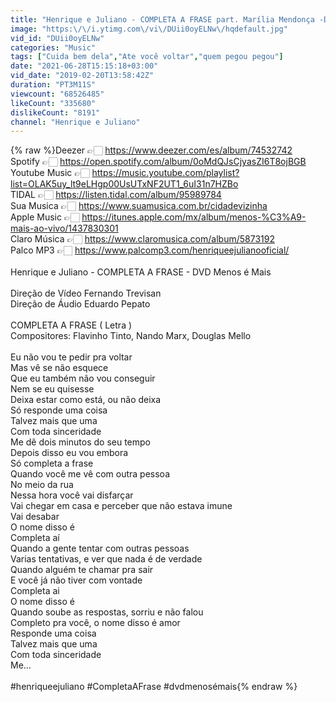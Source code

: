 ```yaml
---
title: "Henrique e Juliano - COMPLETA A FRASE part. Marília Mendonça -DVD Menos é Mais - IG henriqueejuliano"
image: "https:\/\/i.ytimg.com\/vi\/DUii0oyELNw\/hqdefault.jpg"
vid_id: "DUii0oyELNw"
categories: "Music"
tags: ["Cuida bem dela","Ate você voltar","quem pegou pegou"]
date: "2021-06-28T15:15:18+03:00"
vid_date: "2019-02-20T13:58:42Z"
duration: "PT3M11S"
viewcount: "68526485"
likeCount: "335680"
dislikeCount: "8191"
channel: "Henrique e Juliano"
---
```

{% raw %}Deezer 👉🏻 <a rel="nofollow" target="blank" href="https://www.deezer.com/es/album/74532742">https://www.deezer.com/es/album/74532742</a><br />Spotify 👉🏻 <a rel="nofollow" target="blank" href="https://open.spotify.com/album/0oMdQJsCjyasZI6T8ojBGB">https://open.spotify.com/album/0oMdQJsCjyasZI6T8ojBGB</a><br />Youtube Music 👉🏻 <a rel="nofollow" target="blank" href="https://music.youtube.com/playlist?list=OLAK5uy_lt9eLHgp00UsUTxNF2UT1_6uI31n7HZBo">https://music.youtube.com/playlist?list=OLAK5uy_lt9eLHgp00UsUTxNF2UT1_6uI31n7HZBo</a><br />TIDAL 👉🏻 <a rel="nofollow" target="blank" href="https://listen.tidal.com/album/95989784">https://listen.tidal.com/album/95989784</a><br />Sua Musica 👉🏻 <a rel="nofollow" target="blank" href="https://www.suamusica.com.br/cidadevizinha">https://www.suamusica.com.br/cidadevizinha</a><br />Apple Music 👉🏻 <a rel="nofollow" target="blank" href="https://itunes.apple.com/mx/album/menos-%C3%A9-mais-ao-vivo/1437830301">https://itunes.apple.com/mx/album/menos-%C3%A9-mais-ao-vivo/1437830301</a><br />Claro Música 👉🏻 <a rel="nofollow" target="blank" href="https://www.claromusica.com/album/5873192">https://www.claromusica.com/album/5873192</a><br />Palco MP3 👉🏻 <a rel="nofollow" target="blank" href="https://www.palcomp3.com/henriqueejulianooficial/">https://www.palcomp3.com/henriqueejulianooficial/</a><br /><br />Henrique e Juliano - COMPLETA A FRASE - DVD Menos é Mais<br /><br />Direção de Vídeo Fernando Trevisan<br />Direção de Áudio Eduardo Pepato<br /><br />COMPLETA A FRASE ( Letra )<br />Compositores: Flavinho Tinto, Nando Marx, Douglas Mello<br /><br />Eu não vou te pedir pra voltar<br />Mas vê se não esquece<br />Que eu também não vou conseguir<br />Nem se eu quisesse<br />Deixa estar como está, ou não deixa<br />Só responde uma coisa<br />Talvez mais que uma<br />Com toda sinceridade<br />Me dê dois minutos do seu tempo<br />Depois disso eu vou embora<br />Só completa a frase<br />Quando você me vê com outra pessoa<br />No meio da rua<br />Nessa hora você vai disfarçar<br />Vai chegar em casa e perceber que não estava imune<br />Vai desabar<br />O nome disso é<br />Completa aí<br />Quando a gente tentar com outras pessoas<br />Varias tentativas, e ver que nada é de verdade<br />Quando alguém te chamar pra sair<br />E você já não tiver com vontade<br />Completa ai<br />O nome disso é<br />Quando soube as respostas, sorriu e não falou<br />Completo pra você, o nome disso é amor<br />Responde uma coisa<br />Talvez mais que uma<br />Com toda sinceridade<br />Me…<br /><br />#henriqueejuliano #CompletaAFrase #dvdmenosémais{% endraw %}
